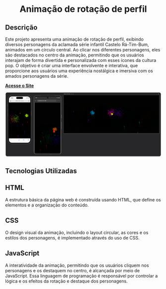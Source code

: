 <h1 align="center"> Animação de rotação de perfil</h1>

## Descrição
Este projeto apresenta uma animação de rotação de perfil, exibindo diversos personagens da aclamada série infantil Castelo Rá-Tim-Bum, animados em um círculo central. Ao clicar nos diferentes personagens, eles são destacados no centro da animação, permitindo que os usuários interajam de forma divertida e personalizada com esses ícones da cultura pop. O objetivo é criar uma interface envolvente e interativa, que proporcione aos usuários uma experiência nostálgica e imersiva com os amados personagens da série.

[**Acesse o Site**](https://fernandojesuss.github.io/Relogio_Personagens/)

![Cardapio](https://github.com/FernandoJesuss/Fogos_Artificios/blob/main/img/Fogos.png)


## Tecnologias Utilizadas

##  HTML
A estrutura básica da página web é construída usando HTML, que define os elementos e a organização do conteúdo.



## CSS
O design visual da animação, incluindo o layout circular, as cores e os estilos dos personagens, é implementado através do uso de CSS.

## JavaScript
A interatividade da animação, permitindo que os usuários cliquem nos personagens e os destaquem no centro, é alcançada por meio de JavaScript. Essa linguagem de programação é responsável por controlar a lógica e os efeitos da rotação e destaque dos personagens.





